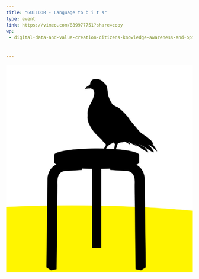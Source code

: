 ```yaml
---
title: "GUILDOR - Language to b i t s"
type: event
link: https://vimeo.com/889977751?share=copy
wp:
 - digital-data-and-value-creation-citizens-knowledge-awareness-and-opinions


---
```


![{title}](./image.png)
